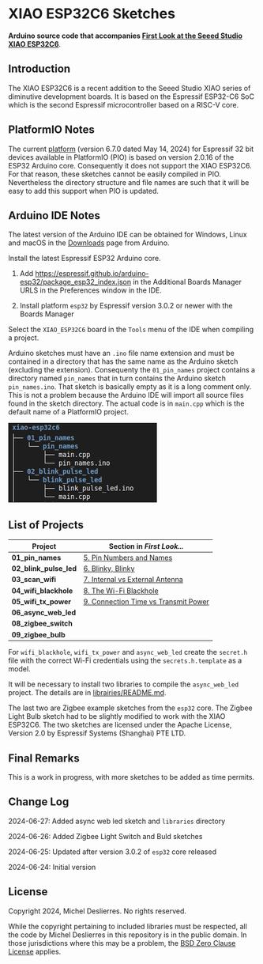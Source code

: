 # XIAO ESP32C6 Sketches
**Arduino source code that accompanies [First Look at the Seeed Studio XIAO ESP32C6](https://sigmdel.ca/michel/ha/xiao/xiao_esp32c6_intro_en.html)**.


## Introduction

The XIAO ESP32C6 is a recent addition to the Seeed Studio XIAO series of diminutive development boards. It is based on the Espressif ESP32-C6 SoC which is the second Espressif microcontroller based on a RISC-V core.

## PlatformIO Notes

The current  <a href="https://github.com/platformio/platform-espressif32/releases" target="_blank">platform</a> (version 6.7.0 dated May 14, 2024) for Espressif 32 bit devices available in PlatformIO (PIO) is based on version 2.0.16 of the ESP32 Arduino core. Consequently it does not support the XIAO ESP32C6. For that reason, these sketches cannot be easily compiled in PIO. Nevertheless the directory structure and file names are such that it will be easy to add this support when PIO is updated.


## Arduino IDE Notes

The latest version of the Arduino IDE can be obtained for Windows, Linux and macOS in the [Downloads](https://www.arduino.cc/en/software) page from Arduino.

Install the latest Espressif ESP32 Arduino core.

 1. Add https://espressif.github.io/arduino-esp32/package_esp32_index.json in the Additional Boards Manager URLS in the Preferences window in the IDE.
  
 1.  Install platform `esp32` by Espressif version 3.0.2 or newer with the Boards Manager

Select the `XIAO_ESP32C6` board in the `Tools` menu of the IDE when compiling a project.


Arduino sketches must have an `.ino` file name extension and must be contained in a directory that has the same name as the Arduino sketch (excluding the extension). Consequenty the `01_pin_names` project contains a directory named `pin_names` that in turn contains the Arduino sketch `pin_names.ino`. That sketch is basically empty as it is a long comment only. This is not a problem because the Arduino IDE will import all source files found in the sketch directory. The actual code is in `main.cpp` which is the default name of a PlatformIO project.

![Directory tree](images/dir_tree.jpg) 


## List of Projects      

| Project | Section in *First Look...* |
| ---     | ---                           |
| **01_pin_names** | [5. Pin Numbers and Names](https://sigmdel.ca/michel/ha/xiao/xiao_esp32c6_intro_en.html#pins) |
| **02_blink_pulse_led** | [6. Blinky, Blinky](https://sigmdel.ca/michel/ha/xiao/xiao_esp32c6_intro_en.html#blink) |
| **03_scan_wifi** | [7. Internal vs External Antenna](https://sigmdel.ca/michel/ha/xiao/xiao_esp32c6_intro_en.html#antenna_1) |
| **04_wifi_blackhole** | [8. The Wi-Fi Blackhole](https://sigmdel.ca/michel/ha/xiao/xiao_esp32c6_intro_en.html#quirk) |
| **05_wifi_tx_power** | [9. Connection Time vs Transmit Power](https://sigmdel.ca/michel/ha/xiao/xiao_esp32c6_intro_en.html#tx_power) |
| **06_async_web_led**|  |
| **08_zigbee_switch**|  |
| **09_zigbee_bulb**  |  |

For `wifi_blackhole`, `wifi_tx_power` and `async_web_led` create the `secret.h` file with the correct Wi-Fi credentials using the `secrets.h.template` as a model. 

It will be necessary to install two libraries to compile the `async_web_led` project. The details are in [librairies/README.md](libraries/README.md).

The last two are Zigbee example sketches from the `esp32` core. The Zigbee Light Bulb sketch had to be slightly modified to work with the XIAO ESP32C6. The two sketches are licensed under the Apache License, Version 2.0 by Espressif Systems (Shanghai) PTE LTD.

## Final Remarks

This is a work in progress, with more sketches to be added as time permits.

## Change Log

2024-06-27: Added async web led sketch and `libraries` directory

2024-06-26: Added Zigbee Light Switch and Buld sketches

2024-06-25: Updated after version 3.0.2 of `esp32` core released 

2024-06-24: Initial version

## License

Copyright 2024, Michel Deslierres. No rights reserved. 

While the copyright pertaining to included libraries must be respected, all the code by Michel Deslierres in this repository is in the public domain. In those jurisdictions where this may be a problem, the [BSD Zero Clause License](https://spdx.org/licenses/0BSD.html) applies.
